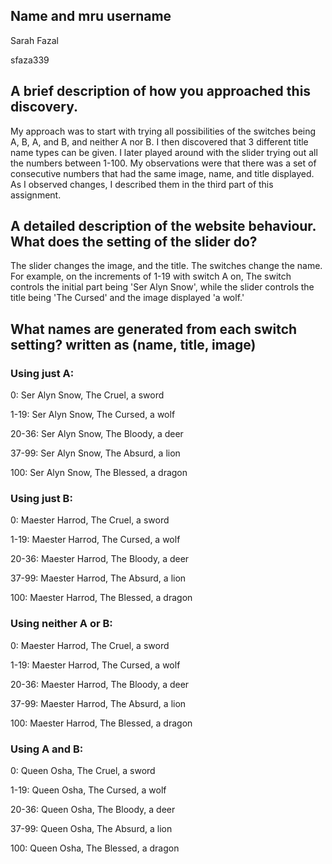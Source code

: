 ## Name and mru username

Sarah Fazal

sfaza339

## A brief description of how you approached this discovery.

My approach was to start with trying all possibilities of the switches being A, B, A, and B, and neither A nor B. I then discovered that 3 different title name types can be given. I later played around with the slider trying out all the numbers between 1-100. My observations were that there was a set of consecutive numbers that had the same image, name, and title displayed. As I observed changes, I described them in the third part of this assignment. 

## A detailed description of the website behaviour. What does the setting of the slider do?

The slider changes the image, and the title. The switches change the name. For example, on the increments of 1-19 with switch A on, The switch controls the initial part being 'Ser Alyn Snow', while the slider controls the title being 'The Cursed' and the image displayed 'a wolf.' 

## What names are generated from each switch setting? written as (name, title, image)

### Using just A:

0: Ser Alyn Snow, The Cruel, a sword

1-19: Ser Alyn Snow, The Cursed, a wolf

20-36: Ser Alyn Snow, The Bloody, a deer

37-99: Ser Alyn Snow, The Absurd, a lion

100: Ser Alyn Snow, The Blessed, a dragon

### Using just B:

0: Maester Harrod, The Cruel, a sword

1-19: Maester Harrod, The Cursed, a wolf

20-36: Maester Harrod, The Bloody, a deer

37-99: Maester Harrod, The Absurd, a lion

100: Maester Harrod, The Blessed, a dragon

### Using neither A or B:

0: Maester Harrod, The Cruel, a sword

1-19: Maester Harrod, The Cursed, a wolf

20-36: Maester Harrod, The Bloody, a deer

37-99: Maester Harrod, The Absurd, a lion

100: Maester Harrod, The Blessed, a dragon

### Using A and B:

0: Queen Osha, The Cruel, a sword

1-19: Queen Osha, The Cursed, a wolf

20-36: Queen Osha, The Bloody, a deer

37-99: Queen Osha, The Absurd, a lion

100: Queen Osha, The Blessed, a dragon


